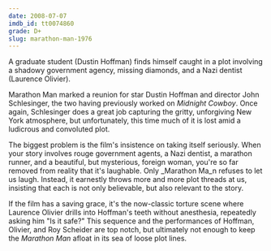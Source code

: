 ```yaml
---
date: 2008-07-07
imdb_id: tt0074860
grade: D+
slug: marathon-man-1976
---
```


A graduate student (Dustin Hoffman) finds himself caught in a plot involving a shadowy government agency, missing diamonds, and a Nazi dentist (Laurence Olivier).

Marathon Man marked a reunion for star Dustin Hoffman and director John Schlesinger, the two having previously worked on <span data-imdb-id="tt0064665">_Midnight Cowboy_</span>. Once again, Schlesinger does a great job capturing the gritty, unforgiving New York atmosphere, but unfortunately, this time much of it is lost amid a ludicrous and convoluted plot.

The biggest problem is the film's insistence on taking itself seriously. When your story involves rouge government agents, a Nazi dentist, a marathon runner, and a beautiful, but mysterious, foreign woman, you're so far removed from reality that it's laughable. Only \_Marathon Ma_n refuses to let us laugh. Instead, it earnestly throws more and more plot threads at us, insisting that each is not only believable, but also relevant to the story.

If the film has a saving grace, it's the now-classic torture scene where Laurence Olivier drills into Hoffman's teeth without anesthesia, repeatedly asking him "Is it safe?" This sequence and the performances of Hoffman, Olivier, and Roy Scheider are top notch, but ultimately not enough to keep the _Marathon Man_ afloat in its sea of loose plot lines.
